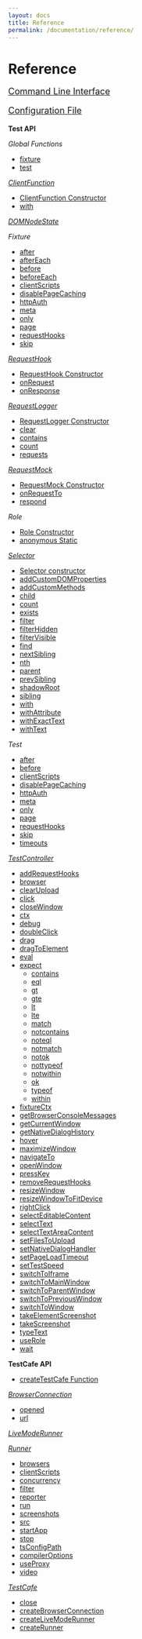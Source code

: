 ```yaml
---
layout: docs
title: Reference
permalink: /documentation/reference/
---
```

# Reference

<!-- markdownlint-disable MD033 MD036 -->
<p style="font-size: 18px"><a href="command-line-interface.html">Command Line Interface</a></p>

<p style="font-size: 18px"><a href="configuration-file.html">Configuration File</a></p>
<!-- markdownlint-enable MD033 -->

**Test API**

*Global Functions*

* [fixture](test-api/global/fixture.md)
* [test](test-api/global/test.md)

*[ClientFunction](test-api/clientfunction/README.md)*

* [ClientFunction Constructor](test-api/clientfunction/constructor.md)
* [with](test-api/clientfunction/with.md)

*[DOMNodeState](test-api/domnodestate.md)*

*Fixture*

* [after](test-api/fixture/after.md)
* [afterEach](test-api/fixture/aftereach.md)
* [before](test-api/fixture/before.md)
* [beforeEach](test-api/fixture/beforeeach.md)
* [clientScripts](test-api/fixture/clientscripts.md)
* [disablePageCaching](test-api/fixture/disablepagecaching.md)
* [httpAuth](test-api/fixture/httpauth.md)
* [meta](test-api/fixture/meta.md)
* [only](test-api/fixture/only.md)
* [page](test-api/fixture/page.md)
* [requestHooks](test-api/fixture/requesthooks.md)
* [skip](test-api/fixture/skip.md)

*[RequestHook](test-api/requesthook/README.md)*

* [RequestHook Constructor](test-api/requesthook/constructor.md)
* [onRequest](test-api/requesthook/onrequest.md)
* [onResponse](test-api/requesthook/onresponse.md)

*[RequestLogger](test-api/requestlogger/README.md)*

* [RequestLogger Constructor](test-api/requestlogger/constructor.md)
* [clear](test-api/requestlogger/clear.md)
* [contains](test-api/requestlogger/contains.md)
* [count](test-api/requestlogger/count.md)
* [requests](test-api/requestlogger/requests.md)

*[RequestMock](test-api/requestmock/README.md)*

* [RequestMock Constructor](test-api/requestmock/constructor.md)
* [onRequestTo](test-api/requestmock/onrequestto.md)
* [respond](test-api/requestmock/respond.md)

*Role*

* [Role Constructor](test-api/role/constructor.md)
* [anonymous Static](test-api/role/anonymous.md)

*[Selector](test-api/selector/README.md)*

* [Selector constructor](test-api/selector/constructor.md)
* [addCustomDOMProperties](test-api/selector/addcustomdomproperties.md)
* [addCustomMethods](test-api/selector/addcustommethods.md)
* [child](test-api/selector/child.md)
* [count](test-api/selector/count.md)
* [exists](test-api/selector/exists.md)
* [filter](test-api/selector/filter.md)
* [filterHidden](test-api/selector/filterhidden.md)
* [filterVisible](test-api/selector/filtervisible.md)
* [find](test-api/selector/find.md)
* [nextSibling](test-api/selector/nextsibling.md)
* [nth](test-api/selector/nth.md)
* [parent](test-api/selector/parent.md)
* [prevSibling](test-api/selector/prevsibling.md)
* [shadowRoot](test-api/selector/shadowroot.md)
* [sibling](test-api/selector/sibling.md)
* [with](test-api/selector/with.md)
* [withAttribute](test-api/selector/withattribute.md)
* [withExactText](test-api/selector/withexacttext.md)
* [withText](test-api/selector/withtext.md)

*Test*

* [after](test-api/test/after.md)
* [before](test-api/test/before.md)
* [clientScripts](test-api/test/clientscripts.md)
* [disablePageCaching](test-api/test/disablepagecaching.md)
* [httpAuth](test-api/test/httpauth.md)
* [meta](test-api/test/meta.md)
* [only](test-api/test/only.md)
* [page](test-api/test/page.md)
* [requestHooks](test-api/test/requesthooks.md)
* [skip](test-api/test/skip.md)
* [timeouts](test-api/test/timeouts.md)

*[TestController](test-api/testcontroller/README.md)*

* [addRequestHooks](test-api/testcontroller/addrequesthooks.md)
* [browser](test-api/testcontroller/browser.md)
* [clearUpload](test-api/testcontroller/clearupload.md)
* [click](test-api/testcontroller/click.md)
* [closeWindow](test-api/testcontroller/closewindow.md)
* [ctx](test-api/testcontroller/ctx.md)
* [debug](test-api/testcontroller/debug.md)
* [doubleClick](test-api/testcontroller/doubleclick.md)
* [drag](test-api/testcontroller/drag.md)
* [dragToElement](test-api/testcontroller/dragtoelement.md)
* [eval](test-api/testcontroller/eval.md)
* [expect](test-api/testcontroller/expect/README.md)
  * [contains](test-api/testcontroller/expect/contains.md)
  * [eql](test-api/testcontroller/expect/eql.md)
  * [gt](test-api/testcontroller/expect/gt.md)
  * [gte](test-api/testcontroller/expect/gte.md)
  * [lt](test-api/testcontroller/expect/lt.md)
  * [lte](test-api/testcontroller/expect/lte.md)
  * [match](test-api/testcontroller/expect/match.md)
  * [notcontains](test-api/testcontroller/expect/notcontains.md)
  * [noteql](test-api/testcontroller/expect/noteql.md)
  * [notmatch](test-api/testcontroller/expect/notmatch.md)
  * [notok](test-api/testcontroller/expect/notok.md)
  * [nottypeof](test-api/testcontroller/expect/nottypeof.md)
  * [notwithin](test-api/testcontroller/expect/notwithin.md)
  * [ok](test-api/testcontroller/expect/ok.md)
  * [typeof](test-api/testcontroller/expect/typeof.md)
  * [within](test-api/testcontroller/expect/within.md)
* [fixtureCtx](test-api/testcontroller/fixturectx.md)
* [getBrowserConsoleMessages](test-api/testcontroller/getbrowserconsolemessages.md)
* [getCurrentWindow](test-api/testcontroller/getcurrentwindow.md)
* [getNativeDialogHistory](test-api/testcontroller/getnativedialoghistory.md)
* [hover](test-api/testcontroller/hover.md)
* [maximizeWindow](test-api/testcontroller/maximizewindow.md)
* [navigateTo](test-api/testcontroller/navigateto.md)
* [openWindow](test-api/testcontroller/openwindow.md)
* [pressKey](test-api/testcontroller/presskey.md)
* [removeRequestHooks](test-api/testcontroller/removerequesthooks.md)
* [resizeWindow](test-api/testcontroller/resizewindow.md)
* [resizeWindowToFitDevice](test-api/testcontroller/resizewindowtofitdevice.md)
* [rightClick](test-api/testcontroller/rightclick.md)
* [selectEditableContent](test-api/testcontroller/selecteditablecontent.md)
* [selectText](test-api/testcontroller/selecttext.md)
* [selectTextAreaContent](test-api/testcontroller/selecttextareacontent.md)
* [setFilesToUpload](test-api/testcontroller/setfilestoupload.md)
* [setNativeDialogHandler](test-api/testcontroller/setnativedialoghandler.md)
* [setPageLoadTimeout](test-api/testcontroller/setpageloadtimeout.md)
* [setTestSpeed](test-api/testcontroller/settestspeed.md)
* [switchToIframe](test-api/testcontroller/switchtoiframe.md)
* [switchToMainWindow](test-api/testcontroller/switchtomainwindow.md)
* [switchToParentWindow](test-api/testcontroller/switchtoparentwindow.md)
* [switchToPreviousWindow](test-api/testcontroller/switchtopreviouswindow.md)
* [switchToWindow](test-api/testcontroller/switchtowindow.md)
* [takeElementScreenshot](test-api/testcontroller/takeelementscreenshot.md)
* [takeScreenshot](test-api/testcontroller/takescreenshot.md)
* [typeText](test-api/testcontroller/typetext.md)
* [useRole](test-api/testcontroller/userole.md)
* [wait](test-api/testcontroller/wait.md)

**TestCafe API**

* [createTestCafe Function](testcafe-api/global/createtestcafe.md)

*[BrowserConnection](testcafe-api/browserconnection/README.md)*

* [opened](testcafe-api/browserconnection/opened.md)
* [url](testcafe-api/browserconnection/url.md)

*[LiveModeRunner](testcafe-api/livemoderunner.md)*

*[Runner](testcafe-api/runner/README.md)*

* [browsers](testcafe-api/runner/browsers.md)
* [clientScripts](testcafe-api/runner/clientscripts.md)
* [concurrency](testcafe-api/runner/concurrency.md)
* [filter](testcafe-api/runner/filter.md)
* [reporter](testcafe-api/runner/reporter.md)
* [run](testcafe-api/runner/run.md)
* [screenshots](testcafe-api/runner/screenshots.md)
* [src](testcafe-api/runner/src.md)
* [startApp](testcafe-api/runner/startapp.md)
* [stop](testcafe-api/runner/stop.md)
* [tsConfigPath](testcafe-api/runner/tsconfigpath.md)
* [compilerOptions](testcafe-api/runner/compileroptions.md)
* [useProxy](testcafe-api/runner/useproxy.md)
* [video](testcafe-api/runner/video.md)

*[TestCafe](testcafe-api/testcafe/README.md)*

* [close](testcafe-api/testcafe/close.md)
* [createBrowserConnection](testcafe-api/testcafe/createbrowserconnection.md)
* [createLiveModeRunner](testcafe-api/testcafe/createlivemoderunner.md)
* [createRunner](testcafe-api/testcafe/createrunner.md)
